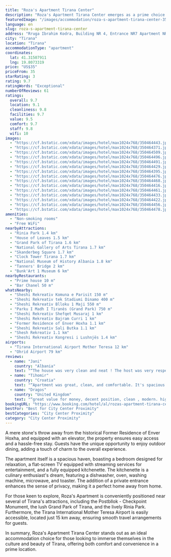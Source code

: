 ```yaml
---
title: "Roza's Apartment Tirana Center"
description: "Roza's Apartment Tirana Center emerges as a prime choice for travelers seeking a blend of comfort and convenience in the heart of Tirana."
featuredImage: "/images/accommodation/roza-s-apartment-tirana-center-350464443.jpg"
language: en
slug: roza-s-apartment-tirana-center
address: "Rruga Ibrahim Kodra, Building NR 4, Entrance NR7 Apartment NR7, Tirana, Albania"
city: "Tirana"
location: "Tirana"
accommodationType: "apartment"
coordinates:
  lat: 41.31507911
  lng: 19.8073319
price: "US$35"
priceFrom: 35
starRating: 3
rating: 9.7
ratingWords: "Exceptional"
numberOfReviews: 61
ratings:
  overall: 9.7
  location: 9.1
  cleanliness: 9.8
  facilities: 9.7
  value: 9.5
  comfort: 9.7
  staff: 9.8
  wifi: 10
images:
  - "https://cf.bstatic.com/xdata/images/hotel/max1024x768/350464443.jpg?k=1da2a069e449026900a11d089b12b032b08f7e79df5f55463bb0babbc1cf4cee&o=&hp=1"
  - "https://cf.bstatic.com/xdata/images/hotel/max1024x768/350464371.jpg?k=6e1ffbfe49635e271bb0ffec74d82fd330d67089f96bc236c5587fd6aa605b2e&o=&hp=1"
  - "https://cf.bstatic.com/xdata/images/hotel/max1024x768/350464509.jpg?k=b95264ced38e7a96cd84c9fad91c1e06a8cd9ecbfe6837268b56c2cce4bc2381&o=&hp=1"
  - "https://cf.bstatic.com/xdata/images/hotel/max1024x768/350464496.jpg?k=5966d7dbb99ccf00c6eb2dfd729fac3b31aa7bb218e7c7370c7c308db039cf5d&o=&hp=1"
  - "https://cf.bstatic.com/xdata/images/hotel/max1024x768/350464491.jpg?k=3b5b446f38a932227a4c5308298060a8de4f5b572b6a25c526d3426541ff42d8&o=&hp=1"
  - "https://cf.bstatic.com/xdata/images/hotel/max1024x768/350464429.jpg?k=9c47f101495393a3c9bebf07361049d3687be4db9d6b69880217edfc6d31249f&o=&hp=1"
  - "https://cf.bstatic.com/xdata/images/hotel/max1024x768/350464395.jpg?k=d4f4e1d19893073b60e56836b2e64ccb4168d1f5729cd21bb3359a70ab4b4f7c&o=&hp=1"
  - "https://cf.bstatic.com/xdata/images/hotel/max1024x768/350464476.jpg?k=f64f34f705f18ef9ef05e2f9f703d411672c5b20d7dbbec70f4379dce18f5d88&o=&hp=1"
  - "https://cf.bstatic.com/xdata/images/hotel/max1024x768/350464468.jpg?k=0aefed1251c11ef0a19e3f6d9dd0013112a099a52312d6a1010cbd749a22a036&o=&hp=1"
  - "https://cf.bstatic.com/xdata/images/hotel/max1024x768/350464416.jpg?k=6c97d4ba69c7c0a8fc650fb70a677663ea2ba247f85e30fd246dd6e141d89161&o=&hp=1"
  - "https://cf.bstatic.com/xdata/images/hotel/max1024x768/350464461.jpg?k=f5bc56fc62b40dc2017d71961ca02829e985022af2ff391cd6dbf157e270427d&o=&hp=1"
  - "https://cf.bstatic.com/xdata/images/hotel/max1024x768/350464433.jpg?k=4dd13537282a0f02721b100319d969b374919ff9c24f0ccd6d22ffdb373ab9fe&o=&hp=1"
  - "https://cf.bstatic.com/xdata/images/hotel/max1024x768/350464422.jpg?k=0760e6a0f8f037f8f0d37ef9012542755b7e34902ad70509eae08a29a5588a19&o=&hp=1"
  - "https://cf.bstatic.com/xdata/images/hotel/max1024x768/350464456.jpg?k=33ee1d42df30ac0868f0dfb6e9c7e711f8f39d6c7bacd90c1e5a9ed110a30f8d&o=&hp=1"
  - "https://cf.bstatic.com/xdata/images/hotel/max1024x768/350464478.jpg?k=7bfd6c9bfa79a0cc989c0268d7b21c211c9285ecf38652801a792fb9a386e49d&o=&hp=1"
amenities:
  - "Non-smoking rooms"
  - "Free WiFi"
nearbyAttractions:
  - "Rinia Park 1.4 km"
  - "House of Leaves 1.5 km"
  - "Grand Park of Tirana 1.6 km"
  - "National Gallery of Arts Tirana 1.7 km"
  - "Skanderbeg Square 1.7 km"
  - "Clock Tower Tirana 1.7 km"
  - "National Museum of History Albania 1.8 km"
  - "Tanners' Bridge 2 km"
  - "Bunk'Art 1 Museum 6 km"
nearbyRestaurants:
  - "Prime house 10 m"
  - "Bar Chanel 50 m"
whatsNearby:
  - "Sheshi Rekreativ Komuna e Parisit 150 m"
  - "Sheshi Rekreativ tek Stadiumi Dinamo 400 m"
  - "Sheshi Rekreativ Blloku 1 Maji 550 m"
  - "Parku I Madh I Tiranës (Grand Park) 750 m"
  - "Sheshi Rekreativ Shefqet Musaraj 1 km"
  - "Sheshi Rekreativ Bajram Curri 1 km"
  - "Former Residence of Enver Hoxha 1.1 km"
  - "Sheshi Rekreativ Sali Butka 1.1 km"
  - "Shesh Rekreativ 1.1 km"
  - "Sheshi Rekreativ Kongresi i Lushnjës 1.4 km"
airports:
  - "Tirana International Airport Mother Teresa 12 km"
  - "Ohrid Airport 79 km"
reviews:
  - name: "Jani"
    country: "Albania"
    text: "“The house was very clean and neat ! The host was very respectful and communicative ! 10/10 recommend it”"
  - name: "Tihomir"
    country: "Croatia"
    text: "“Apartment was great, clean, and comfortable. It's spacious and have everything what we needed. Apartment is on good location. A host is very welcoming, kind and ready to help. :)”"
  - name: "Dragos"
    country: "United Kingdom"
    text: "“great value for money, decent position, clean , modern. highly recommend”"
bookingURL: "https://www.booking.com/hotel/al/rozas-apartment-tirana-center-tirane.en-gb.html?aid=8035640"
bestFor: "Best for City Center Proximity"
bestCategories: "City Center Proximity"
category: "City Center Proximity"
---
```


A mere stone's throw away from the historical Former Residence of Enver Hoxha, and equipped with an elevator, the property ensures easy access and a hassle-free stay. Guests have the unique opportunity to enjoy outdoor dining, adding a touch of charm to the overall experience.

The apartment itself is a spacious haven, boasting a bedroom designed for relaxation, a flat-screen TV equipped with streaming services for entertainment, and a fully equipped kitchenette. The kitchenette is a culinary enthusiast's dream, featuring a dishwasher, oven, washing machine, microwave, and toaster. The addition of a private entrance enhances the sense of privacy, making it a perfect home away from home.

For those keen to explore, Roza's Apartment is conveniently positioned near several of Tirana's attractions, including the Postbllok - Checkpoint Monument, the lush Grand Park of Tirana, and the lively Rinia Park. Furthermore, the Tirana International Mother Teresa Airport is easily accessible, located just 15 km away, ensuring smooth travel arrangements for guests.

In summary, Roza's Apartment Tirana Center stands out as an ideal accommodation choice for those looking to immerse themselves in the culture and beauty of Tirana, offering both comfort and convenience in a prime location.